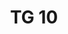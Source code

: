 ---
id: 957da748-f004-4a6d-a3eb-d3222cc43213
blueprint: object
type: tiefgaragenparkplatz
number: TG 10
floor: ug
price: 40000
state: available
title: TG 10
updated_by: c2f8321e-be41-4d83-b9ee-8136dba46b39
updated_at: 1713345528
---